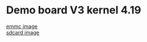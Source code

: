 # Demo board V3 kernel 4.19 
[emmc image](https://github.com/sunplus-plus1/kernel419_demov3_img/blob/master/emmc/ISPBOOOT.BIN)  
[sdcard image](https://github.com/sunplus-plus1/kernel419_demov3_img/blob/master/sdcard/boot2linux_SDcard/ISP_SD_BOOOT.img) 
